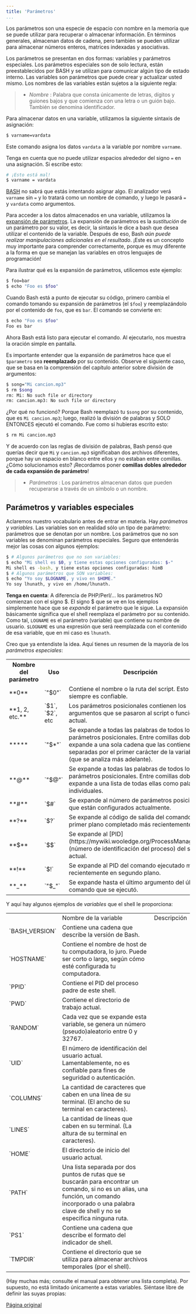 ```yaml
---
title: 'Parámetros'
...
```


Los parámetros son una especie de espacio con nombre en la memoria que se puede utilizar para recuperar o almacenar información. En términos generales, almacenan datos de cadena, pero también se pueden utilizar para almacenar números enteros, matrices indexadas y asociativas.

Los parámetros se presentan en dos formas: variables y parámetros especiales. Los parámetros especiales son de solo lectura, están preestablecidos por BASH y se utilizan para comunicar algún tipo de estado interno. Las variables son parámetros que puede crear y actualizar usted mismo. Los nombres de las variables están sujetos a la siguiente regla:

> - *Nombre*
: Palabra que consta únicamente de letras, dígitos y guiones bajos y que comienza con una letra o un guión bajo. También se denomina identificador.

Para almacenar datos en una variable, utilizamos la siguiente sintaxis de asignación:

```bash
$ varname=vardata
```

Este comando asigna los datos `vardata` a la variable por nombre `varname`.

Tenga en cuenta que no puede utilizar espacios alrededor del signo `=` en una asignación. Si escribe esto:

```bash
# ¡Esto está mal!
$ varname = vardata
```

[BASH](https://mywiki.wooledge.org/BASH) no sabrá que estás intentando asignar algo. El analizador verá `varname` sin `=` y lo tratará como un nombre de comando, y luego le pasará `=` y `vardata` como argumentos.

Para acceder a los datos almacenados en una variable, utilizamos la [expansión de parámetros](https://mywiki.wooledge.org/BashGuide/Parameters#Parameter_Expansion). La expansión de parámetros es la *sustitución* de un parámetro por su valor, es decir, la sintaxis le dice a bash que desea utilizar el contenido de la variable. Después de eso, Bash *aún puede realizar manipulaciones adicionales en el resultado*. ¡Este es un concepto muy importante para comprender correctamente, porque es muy diferente a la forma en que se manejan las variables en otros lenguajes de programación!

Para ilustrar qué es la expansión de parámetros, utilicemos este ejemplo:

```bash
$ foo=bar
$ echo "Foo es $foo"
```

Cuando Bash está a punto de ejecutar su código, primero cambia el comando tomando su expansión de parámetros (el `$foo`) y reemplazándolo por el contenido de `foo`, que es `bar`. El comando se convierte en:

```bash
$ echo "Foo es $foo"
Foo es bar
```

Ahora Bash está listo para ejecutar el comando. Al ejecutarlo, nos muestra la oración simple en pantalla.

Es importante entender que la expansión de parámetros hace que el `$parametro` sea **reemplazado** por su contenido. Observe el siguiente caso, que se basa en la comprensión del capítulo anterior sobre división de argumentos:

```bash
$ song="Mi cancion.mp3"
$ rm $song
rm: Mi: No such file or directory
rm: cancion.mp3: No such file or directory
```

¿Por qué no funcionó? Porque Bash reemplazó tu `$song` por su contenido, que es `Mi cancion.mp3`; luego, realizó la división de palabras y SOLO ENTONCES ejecutó el comando. Fue como si hubieras escrito esto:

```bash
$ rm Mi cancion.mp3
```

Y de acuerdo con las reglas de división de palabras, Bash pensó que querías decir que `Mi` y `cancion.mp3` significaban dos archivos diferentes, porque hay un espacio en blanco entre ellos y no estaban entre comillas. ¿Cómo solucionamos esto? ¡Recordamos poner **comillas dobles alrededor de cada expansión de parámetro**!

> - *Parámetros*
: Los parámetros almacenan datos que pueden recuperarse a través de un símbolo o un nombre.

## Parámetros y variables especiales

Aclaremos nuestro vocabulario antes de entrar en materia. Hay *parámetros* y *variables*. Las variables son en realidad sólo un tipo de parámetro: parámetros que se denotan por un nombre. Los parámetros que no son variables se denominan parámetros especiales. Seguro que entenderás mejor las cosas con algunos ejemplos:

```bash
$ # Algunos parámetros que no son variables:
$ echo "Mi shell es $0, y tiene estas opciones configuradas: $-"
Mi shell es -bash, y tiene estas opciones configuradas: himB
$ # Algunos parámetros que SON variables:
$ echo "Yo soy $LOGNAME, y vivo en $HOME."
Yo soy lhunath, y vivo en /home/lhunath.
```

**Tenga en cuenta**: A diferencia de PHP/Perl/... los parámetros NO comienzan con el signo $. El signo $ que se ve en los ejemplos simplemente hace que se *expanda* el parámetro que le sigue. La expansión básicamente significa que el shell reemplaza el parámetro por su contenido. Como tal, `LOGNAME` es el parámetro (variable) que contiene su nombre de usuario. `$LOGNAME` es una expresión que será reemplazada con el contenido de esa variable, que en mi caso es `lhunath`.

Creo que ya entendiste la idea. Aquí tienes un resumen de la mayoría de los *parámetros especiales*:

<table>
  <tr>
    <th>Nombre del parámetro</th>
    <th>Uso</th>
    <th>Descripción</th>
  </tr>
  <tr>
    <td>**0**</td>
    <td>`"$0"`</td>
    <td>
      Contiene el nombre o la ruta del script. Esto no siempre es confiable.
    </td>
  </tr>
  <tr>
    <td>**1, 2, etc.**</td>
    <td>`$1`, `$2`, etc</td>
    <td>
      Los parámetros posicionales contienen los argumentos que se pasaron al script o función actual.
    </td>
  </tr>
  <tr>
    <td>**&ast;**</td>
    <td>`"$*"`</td>
    <td>
      Se expande a todas las palabras de todos los parámetros posicionales. Entre comillas dobles, se expande a una sola cadena que las contiene todas, separadas por el primer carácter de la variable `IFS` (que se analiza más adelante).
    </td>
  </tr>
  <tr>
    <td>**&#64;**</td>
    <td>`"$@"`</td>
    <td>
      Se expande a todas las palabras de todos los parámetros posicionales. Entre comillas dobles, se expande a una lista de todas ellas como palabras individuales. 
    </td>
  </tr>
  <tr>
    <td>**#**</td>
    <td>`$#`</td>
    <td>
      Se expande al número de parámetros posicionales que están configurados actualmente.
    </td>
  </tr>
  <tr>
    <td>**?**</td>
    <td>`$?`</td>
    <td>
      Se expande al código de salida del comando de primer plano completado más recientemente.
    </td>
  </tr>
  <tr>
    <td>**&#36;**</td>
    <td>`$$`</td>
    <td>
      Se expande al [PID](https://mywiki.wooledge.org/ProcessManagement) (número de identificación del proceso) del shell actual.
    </td>
  </tr>
  <tr>
    <td>**!**</td>
    <td>`$!`</td>
    <td>
      Se expande al PID del comando ejecutado más recientemente en segundo plano.
    </td>
  </tr>
  <tr>
    <td>**&lowbar;**</td>
    <td>`"$_"`</td>
    <td>
      Se expande hasta el último argumento del último comando que se ejecutó.
    </td>
  </tr>
</table>

Y aquí hay algunos ejemplos de *variables* que el shell le proporciona:

<table>
  <th>
    <td>Nombre de la variable</td>
    <td>
      Descripción
    </td>
  </th>
  <tr>
    <td>`BASH_VERSION`</td>
    <td>
      Contiene una cadena que describe la versión de Bash.
    </td>
  </tr>
  <tr>
    <td>`HOSTNAME`</td>
    <td>
      Contiene el nombre de host de tu computadora, lo juro. Puede ser corto o largo, según cómo esté configurada tu computadora.
    </td>
  </tr>
  <tr>
    <td>`PPID`</td>
    <td>
      Contiene el PID del proceso padre de este shell.
    </td>
  </tr>
  <tr>
    <td>`PWD`</td>
    <td>
      Contiene el directorio de trabajo actual.
    </td>
  </tr>
  <tr>
    <td>`RANDOM`</td>
    <td>
      Cada vez que se expande esta variable, se genera un número (pseudo)aleatorio entre 0 y 32767.
    </td>
  </tr>
  <tr>
    <td>`UID`</td>
    <td>
      El número de identificación del usuario actual. Lamentablemente, no es confiable para fines de seguridad o autenticación.
    </td>
  </tr>
  <tr>
    <td>`COLUMNS`</td>
    <td>
      La cantidad de caracteres que caben en una línea de su terminal. (El ancho de su terminal en caracteres).
    </td>
  </tr>
  <tr>
    <td>`LINES`</td>
    <td>
      La cantidad de líneas que caben en su terminal. (La altura de su terminal en caracteres).
    </td>
  </tr>
  <tr>
    <td>`HOME`</td>
    <td>
      El directorio de inicio del usuario actual.
    </td>
  </tr>
  <tr>
    <td>`PATH`</td>
    <td>
      Una lista separada por dos puntos de rutas que se buscarán para encontrar un comando, si no es un alias, una función, un comando incorporado o una palabra clave de shell y no se especifica ninguna ruta.
    </td>
  </tr>
  <tr>
    <td>`PS1`</td>
    <td>
      Contiene una cadena que describe el formato del indicador de shell.
    </td>
  </tr>
  <tr>
    <td>`TMPDIR`</td>
    <td>
      Contiene el directorio que se utiliza para almacenar archivos temporales (por el shell).
    </td>
  </tr>
</table>

(Hay muchas más; consulte el manual para obtener una lista completa). Por supuesto, no está limitado únicamente a estas variables. Siéntase libre de definir las suyas propias:

[Página original](https://mywiki.wooledge.org/BashGuide/Parameters)
